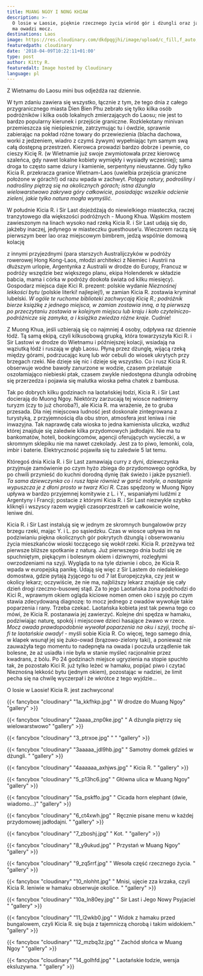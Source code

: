 ```yaml
---
title: MUANG NGOY I NONG KHIAW
description: >-
  O losie w Laosie, pięknie rzecznego życia wśród gór i dżungli oraz jakie moce
  ma owadzi mocz.
destinations: Laos
image: https://res.cloudinary.com/dkdpqgjhi/image/upload/c_fill,f_auto,q_auto,w_300/000_czljsk.jpg
featuredpath: cloudinary
date: '2018-04-09T10:22:11+01:00'
type: post
author: Kitty R.
featuredalt: Image hosted by Cloudinary
language: pl
---
```

Z Wietnamu do Laosu mini bus odjeżdża raz dziennie. 

W tym zdaniu zawiera się wszystko, łącznie z tym, że tego dnia z całego przygranicznego miasta Dien Bien Phu zebrało się tylko kilka osób podróżników i kilka osób lokalnych zmierzających do Laosu; nie jest to bardzo popularny kierunek i przejście graniczne. Rozklekotany minivan przemieszcza się nieśpiesznie, zatrzymując tu i ówdzie, sprawnie zabierając na pokład różne towary do przewiezienia (blacha dachowa, worki z jedzeniem, wiadro z czymś żywym) wypełniając tym samym swą całą dostępną przestrzeń. Kierowca prowadzi bardzo dobrze i pewnie, co cieszy Kicię R. (w Wietnamie już swoje zwymiotowała przez kierowcę szaleńca, gdy nawet lokalne kobiety wymiękły i wysiadły wcześniej); sama droga to często same dziury i kamienie, serpentyny nieustanne. Gdy tylko Kicia R. przekracza granice Wietnam-Laos (uwielbia przejścia graniczne położone w górach!) od razu wpada w zachwyt. _Potęga natury, podrośliny i nadrośliny piętrzą się na okolicznych górach; istna dżungla wielowarstwowo zakrywa góry całkowicie, posiadając wszelkie odcienie zieleni, jakie tylko natura mogła wymyślić._ 

W południe Kicia R. i Sir Last dojeżdżają do niewielkiego miasteczka, raczej tranzytowego dla większości podróżnych - Muong Khua. Wąskim mostem zawieszonym na linach wysoko nad rzeką Kicia R. i Sir Last udają się do, jakżeby inaczej, jedynego w miasteczku guesthouse’u. Wieczorem raczą się pierwszym beer lao oraz miejscowym bimbrem, jedzą wspólnie domową kolację 

z innymi przyjezdnymi (para starszych Australijczyków w podróży rowerowej Hong Kong-Laos, młodzi architekci z Niemiec i Austrii na dłuższym urlopie, Argentynka z Australii w drodze do Europy, Francuz w podróży wszędzie bez większego planu, ekipa Holenderek w składzie babcia, mama i córka w podróży dookoła świata od kilku miesięcy). Gospodarz miejsca daje Kici R. prezent: polskie wydanie _Nieznośnej lekkości bytu_ (polskie literki! najlepiej!), w zamian Kicia R. zostawia kryminał lubelski. _W ogóle te ruchome biblioteki zachwycają Kicię R.; podróżnik bierze książkę z jednego miejsca, w zamian zostawia inną, a tą pierwszą po przeczytaniu zostawia w kolejnym miejscu lub kraju i koło czytelniczo-podróżnicze się zamyka, a i książka zwiedza różne kraje._ Cudnie!

Z Muong Khua, jeśli uzbierają się co najmniej 4 osoby, odpływa raz dziennie łódź. Tą samą ekipą, czyli kilkusobową grupką, która towarzyszyła Kici R. i Sir Lastowi w drodze do Wietnamu i późniejszej kolacji, wsiadają na wąziutką łódź i ruszają w głąb Laosu. Płyną przez dżunglę, wijącą rzeką między górami, podrzucając kurę lub wór cebuli do wiosek ukrytych przy brzegach rzeki. Nie dzieje się nic i dzieje się wszystko. Co i rusz Kicia R. obserwuje wodne bawoły zanurzone w wodzie, czasem przelatuje oszołamiająco niebieski ptak, czasem zwykle niedostępna dżungla odrobinę się przerzedza i pojawia się malutka wioska pełna chatek z bambusa. 

Tak po dobrych kilku godzinach na laotańskiej łodzi, Kicia R. i Sir Last docierają do Muong Ngoy. Niektórzy zarzucają tej wiosce nadmierny turyzm (czy to już choroba?), ale Kicia R. ma wrażenie, że to gruba przesada. Dla niej miejscowa ludność jest doskonale zintegrowana z turystyką, z przyjemnością dla obu stron, atmosfera jest leniwa i nie inwazyjna. Tak naprawdę cała wioska to jedna kamienista uliczka, wzdłuż której znajduje się zaledwie kilka przydomowych jadłodajni. Nie ma tu bankomatów, hoteli, bookingcomów, agencji oferujących wycieczki, a w skromnym sklepiku nie ma nawet czekolady. Jest za to piwo, lemonki, cola, imbir i baterie. Elektryczność pojawiła się tu zaledwie 5 lat temu. 

Któregoś dnia Kicia R. i Sir Last zamawiają curry z dyni, dziewczynka przyjmuje zamówienie po czym hyżo zbiega do przydomowego ogródka, by po chwili przynieść do kuchni dorodną dynię (tak świeżo i jakże pysznie!). _Ta sama dziewczynka co i rusz  łapie również w garść motyle, a następnie wypuszcza je z dłoni prosto w twarz Kici R._ Czas spędzony w Muong Ngoy upływa w bardzo przyjemnej komitywie z L. i Y., wspaniałymi ludźmi z Argentyny i Francji; postacie z którymi Kicia R. i Sir Last niezwykle szybko kliknęli i wszyscy razem wygięli czasoprzestrzeń w całkowicie wolne, leniwe dni.  

Kicia R. i Sir Last instalują się w jednym ze skromnych bungalowów przy brzegu rzeki, mając Y. i L. po sąsiedzku. Czas w wiosce upływa im na podziwianiu piękna okolicznych gór pokrytych dżunglą i obserwowaniu życia mieszkańców wioski toczącego się wokół rzeki. Kicia R. przeżywa też pierwsze bliższe spotkanie z naturą. Już pierwszego dnia budzi się ze spuchniętym, piękącym i bolesnym okiem i dziwnymi, rozległymi owrzodzeniami na szyji. Wygląda to na tyle dziwnie i obco, że Kicia R. wpada w europejską panikę. Udają się więc z Sir Lastem do niedalekiego domostwa, gdzie pytają żyjącego tu od 7 lat Europejczyka, czy jest w okolicy lekarz; oczywiście, że nie ma, najbliższy lekarz znajduje się cały dzień drogi rzeczno-busowej stąd. Za to jego Laotańska żona podchodzi do Kici R., wprawnym okiem ogląda kiciowe nomen omen oko i szyję po czym stawia zdecydowaną diagnozę: to mocz jednego z owadów wywołuje takie poparzenia i rany. Trzeba czekać. Laotańska kobieta jest tak pewna tego co mówi, że Kicia R. postanawia jej zawierzyć. Kolejne dni spędza w hamaku, podziwiając naturę, spokój i miejscowe dzieci hasające żwawo w rzece. _Mocz owada prawdopodobnie wywołał poparzenia na oku i szyji, trochę si-fi te laotańskie owady!_ - myśli sobie Kicia R. Co więcej, tego samego dnia, w klapek wsunął jej się żuko-owad (brązowo-zielony taki), a ponieważ nie zauważyła tego momentu to nadepnęła na owada i poczuła urządlenie tak bolesne, że aż usiadła i nie była w stanie myśleć racjonalnie przez kwadrans, z bólu. Po 24 godzinach miejsce ugryzienia na stopie spuchło tak, że pozostało Kici R. już tylko leżeć w hamaku, popijać piwo i czytać Nieznośną lekkość bytu (jednym okiem), pozostając w nadziei, że limit pecha się na chwilę wyczerpał i że wkrótce z tego wyjdzie... 

O losie w Laosie! Kicia R. jest zachwycona!



{{< fancybox "cloudinary" "1a_kkfhkp.jpg" " W drodze do Muang Ngoy" "gallery" >}}

{{< fancybox "cloudinary" "2aaaa_znp0ke.jpg" " A dżungla piętrzy się wielowarstwowo" "gallery" >}}

{{< fancybox "cloudinary" "3_ptrxoe.jpg" " " "gallery" >}}



{{< fancybox "cloudinary" "3aaaaa_jdl9hb.jpg" " Samotny domek gdzieś w dżungli. " "gallery" >}}

{{< fancybox "cloudinary" "4aaaaaa_axhjws.jpg" " Kicia R. " "gallery" >}}

{{< fancybox "cloudinary" "5_p13hc6.jpg" " Główna ulica w Muang Ngoy" "gallery" >}}

{{< fancybox "cloudinary" "5a_pskffo.jpg" " Cicada horn elephant (dwie, wiadomo...)" "gallery" >}}

{{< fancybox "cloudinary" "6_ct4xwh.jpg" " Ręcznie pisane menu w każdej przydomowej jadłodajni. " "gallery" >}}

{{< fancybox "cloudinary" "7_zboshj.jpg" " Kot. " "gallery" >}}

{{< fancybox "cloudinary" "8_y9ukud.jpg" " Przystań w Muang Ngoy" "gallery" >}}

{{< fancybox "cloudinary" "9_zq5rrf.jpg" " Wesoła część rzecznego życia. " "gallery" >}}

{{< fancybox "cloudinary" "10_nlohht.jpg" " Mnisi, ujęcie zza krzaka, czyli Kicia R. leniwie w hamaku obserwuje okolice. " "gallery" >}}

{{< fancybox "cloudinary" "10a_ln80ey.jpg" " Sir Last i Jego Nowy Psyjaciel " "gallery" >}}

{{< fancybox "cloudinary" "11_l2wkb0.jpg" " Widok z hamaku przed bungalowem, czyli Kicia R. się buja z tajemniczą chorobą i takim widokiem." "gallery" >}}

{{< fancybox "cloudinary" "12_mzbq3z.jpg" " Zachód słońca w Muang Ngoy " "gallery" >}}

{{< fancybox "cloudinary" "14_golhfd.jpg" " Laotańskie łodzie, wersja eksluzywna. " "gallery" >}}

